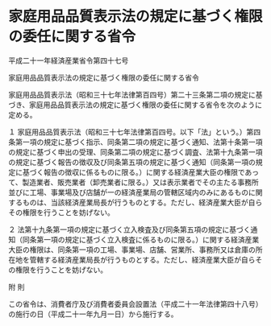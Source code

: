 # 家庭用品品質表示法の規定に基づく権限の委任に関する省令

平成二十一年経済産業省令第四十七号

家庭用品品質表示法の規定に基づく権限の委任に関する省令

家庭用品品質表示法（昭和三十七年法律第百四号）第二十三条第二項の規定に基づき、家庭用品品質表示法の規定に基づく権限の委任に関する省令を次のように定める。

１ 家庭用品品質表示法（昭和三十七年法律第百四号。以下「法」という。）第四条第一項の規定に基づく指示、同条第二項の規定に基づく通知、法第十条第一項の規定に基づく申出の受理、同条第二項の規定に基づく調査、法第十九条第一項の規定に基づく報告の徴収及び同条第五項の規定に基づく通知（同条第一項の規定に基づく報告の徴収に係るものに限る。）に関する経済産業大臣の権限であって、製造業者、販売業者（卸売業者に限る。）又は表示業者でその主たる事務所並びに工場、事業場及び店舗が一の経済産業局の管轄区域内のみにあるものに関するものは、当該経済産業局長が行うものとする。ただし、経済産業大臣が自らその権限を行うことを妨げない。

２ 法第十九条第一項の規定に基づく立入検査及び同条第五項の規定に基づく通知（同条第一項の規定に基づく立入検査に係るものに限る。）に関する経済産業大臣の権限は、同条第一項の工場、事業場、店舗、営業所、事務所又は倉庫の所在地を管轄する経済産業局長が行うものとする。ただし、経済産業大臣が自らその権限を行うことを妨げない。

附 則

この省令は、消費者庁及び消費者委員会設置法（平成二十一年法律第四十八号）の施行の日（平成二十一年九月一日）から施行する。
